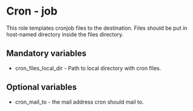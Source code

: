 # Cron - job
This role templates cronjob files to the destination.
Files should be put in host-named directory inside the files directory.

## Mandatory variables
* cron_files_local_dir - Path to local directory with cron files.

## Optional variables
* cron_mail_to - the mail address cron should mail to.
